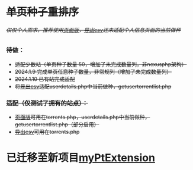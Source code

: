 
# ~~单页种子重排序~~

###### ~~仅仅个人需求，推荐使用[页面版](pageReorderInPage.js)，[导出csv](pageReorderToCsv.js)还未适配个人信息页面的当前做种~~

### ~~待做~~：
- ~~适配少数站（单页种子数量 50，增加了未完成数量列，非nexusphp架构）~~
- ~~2024.1.9 完成单页任意种子数量，非常规列（增加了未完成数量列）~~
- ~~2024.1.10 已有站完成适配~~
- ~~将[导出csv](pageReorderToCsv.js)适配userdetails.php中当前做种，getusertorrentlist.php~~

### ~~适配（仅测试了拥有的站点）：~~
- ~~[页面版](pageReorderInPage.js)可用在torrents.php，userdetails.php中当前做种，getusertorrentlist.php（部分启用）~~
- ~~[导出csv](pageReorderToCsv.js)可用在torrents.php~~
# 已迁移至新项目[myPtExtension](https://github.com/yqhapi/myPtExtension)